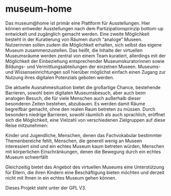 # museum-home

Das museum@home ist primär eine Plattform für Ausstellungen. Hier können entweder Ausstellungen nach dem Partizipationsprinzip bottom-up entwickelt und zugänglich gemacht werden. Eine zweite Möglichkeit besteht in der Kuratierung von Räumen durch “analoge” Museen. Nutzerinnen sollen zudem die Möglichkeit erhalten, sich selbst das eigene Museum zusammenzustellen. Das heißt, die Inhalte der virtuellen Museumsräume werden zentral von einem Team kuratiert, allerdings mit der Möglichkeit der Einbeziehung entsprechender Museumskuratorinnen sowie Bildungs- und Vermittlungsabteilungen der einzelnen Museen. Museums- und Wissenseinrichtungen soll hierüber möglichst einfach einen Zugang zur Nutzung ihres digitalen Potenzials geboten werden.

Die aktuelle Ausnahmesituation bietet die großartige Chance, bestehende Barrieren, sowohl beim digitalen Museumsbesuch, aber auch beim analogen Besuch, die für viele Menschen auch außerhalb dieser besonderen Zeiten bestehen, abzubauen. Es werden damit Räume begreifbar gemacht, ohne den realen Raum betreten zu müssen. Durch besonders niedrige Barrieren, sowohl räumlich als auch sprachlich, eröffnet sich die Möglichkeit, eine Vielzahl von verschiedenen Zielgruppen auf diese Reise mitzunehmen:

Kinder und Jugendliche,
Menschen, denen das Fachvokabular bestimmter Themenbereiche fehlt,
Menschen, die generell wenig an Museen interessiert sind und ein echtes Museum kaum betreten würden,
Menschen mit körperlichen Einschränkungen, denen die Bewegung durch ein echtes Museum schwerfällt

Gleichzeitig bietet das Angebot des virtuellen Museums eine Unterstützung für Eltern, die ihren Kindern eine Beschäftigung bieten möchten und derzeit nicht mit Ihnen in ein echtes Museum gehen können.

Dieses Projekt steht unter der GPL V3.
